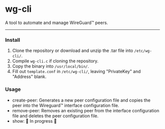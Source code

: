 # wg-cli
A tool to automate and manage WireGuard™ peers.

---

### Install
1. Clone the repository or download and unzip the .tar file into `/etc/wg-cli/`.
2. Compile `wg-cli.c` if cloning the repository.
3. Copy the binary into `/usr/local/bin/`.
4. Fill out `template.conf` in `/etc/wg-cli/`, leaving "PrivateKey" and "Address" blank.

### Usage
- create-peer: Generates a new peer configuration file and copies the peer into the Wireguard™ interface configuration file.
- remove-peer: Removes an existing peer from the interface configuration file and deletes the peer configuration file.
- show: 🚧 In progress 🚧
